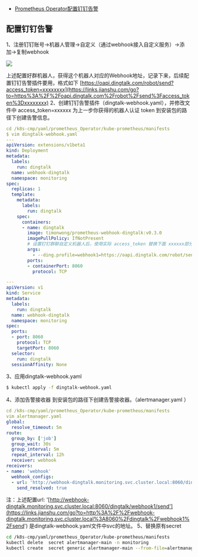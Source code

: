 - [Prometheus Operator配置钉钉告警](https://www.jianshu.com/p/f0987acb929a)



## 配置钉钉告警

1、注册钉钉账号->机器人管理->自定义（通过webhook接入自定义服务）->添加->复制webhook

![](https://upload-images.jianshu.io/upload_images/15900165-48616a18935f82da.png?imageMogr2/auto-orient/strip|imageView2/2/w/994)

 上述配置好群机器人，获得这个机器人对应的Webhook地址，记录下来，后续配置钉钉告警插件要用，格式如下
[https://oapi.dingtalk.com/robot/send?access_token=xxxxxxxx](https://links.jianshu.com/go?to=https%3A%2F%2Foapi.dingtalk.com%2Frobot%2Fsend%3Faccess_token%3Dxxxxxxxx)
 2、创建钉钉告警插件（dingtalk-webhook.yaml），并修改文件中 access_token=xxxxxx 为上一步你获得的机器人认证 token
 到安装包的路径下创建告警信息。

```yaml
cd /k8s-cmp/yaml/prometheus_Operator/kube-prometheus/manifests
$ vim dingtalk-webhook.yaml
---
apiVersion: extensions/v1beta1
kind: Deployment
metadata:
  labels:
    run: dingtalk
  name: webhook-dingtalk
  namespace: monitoring
spec:
  replicas: 1
  template:
    metadata:
      labels:
        run: dingtalk
    spec:
      containers:
      - name: dingtalk
        image: timonwong/prometheus-webhook-dingtalk:v0.3.0
        imagePullPolicy: IfNotPresent
        # 设置钉钉群聊自定义机器人后，使用实际 access_token 替换下面 xxxxxx部分
        args:
          - --ding.profile=webhook1=https://oapi.dingtalk.com/robot/send?access_token=94c9f3664df1a928cb59550ac88caf504ca1808a22e7018fdcf92c50d9960fab
        ports:
        - containerPort: 8060
          protocol: TCP

---
apiVersion: v1
kind: Service
metadata:
  labels:
    run: dingtalk
  name: webhook-dingtalk
  namespace: monitoring
spec:
  ports:
  - port: 8060
    protocol: TCP
    targetPort: 8060
  selector:
    run: dingtalk
  sessionAffinity: None
```

3、应用dingtalk-webhook.yaml

```bash
$ kubectl apply -f dingtalk-webhook.yaml
```

4、添加告警接收器
 到安装包的路径下创建告警接收器。（alertmanager.yaml ）

```yaml
cd /k8s-cmp/yaml/prometheus_Operator/kube-prometheus/manifests
vim alertmanager.yaml 
global:
  resolve_timeout: 5m
route:
  group_by: ['job']
  group_wait: 30s
  group_interval: 5m
  repeat_interval: 12h
  receiver: webhook
receivers:
- name: 'webhook'
  webhook_configs:
  - url: 'http://webhook-dingtalk.monitoring.svc.cluster.local:8060/dingtalk/webhook1/send'
    send_resolved: true
```

注：上述配置url: '[http://webhook-dingtalk.monitoring.svc.cluster.local:8060/dingtalk/webhook1/send'](https://links.jianshu.com/go?to=http%3A%2F%2Fwebhook-dingtalk.monitoring.svc.cluster.local%3A8060%2Fdingtalk%2Fwebhook1%2Fsend') 是dingtalk-webhook.yaml文件中svc的地址。
 5、替换原有secret

```bash
cd /k8s-cmp/yaml/prometheus_Operator/kube-prometheus/manifests
kubectl delete  secret alertmanager-main -n monitoring
kubectl create  secret generic alertmanager-main --from-file=alertmanager.yaml -n monitoring
```